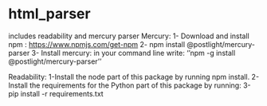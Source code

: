 # html_parser
includes readability and mercury parser
Mercury:
1- Download and install npm : https://www.npmjs.com/get-npm
2- npm install @postlight/mercury-parser
3- Install mercury: in your command line write: ‘’npm -g install @postlight/mercury-parser’’

Readability:
1-Install the node part of this package by running npm install.
2-Install the requirements for the Python part of this package by running:
3-pip install -r requirements.txt
